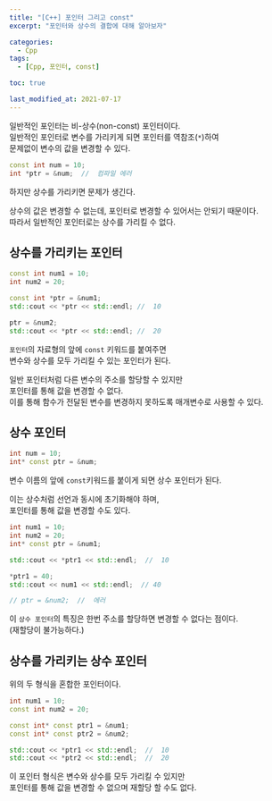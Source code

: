 ```yaml
---
title: "[C++] 포인터 그리고 const"
excerpt: "포인터와 상수의 결합에 대해 알아보자"

categories:
  - Cpp
tags:
  - [Cpp, 포인터, const]

toc: true

last_modified_at: 2021-07-17
---
```


일반적인 포인터는 비-상수(non-const) 포인터이다.   
일반적인 포인터로 변수를 가리키게 되면 포인터를 역참조(`*`)하여   
문제없이 변수의 값을 변경할 수 있다.

```cpp
const int num = 10;
int *ptr = &num;  //  컴파일 에러
```

하지만 상수를 가리키면 문제가 생긴다.

상수의 값은 변경할 수 없는데, 포인터로 변경할 수 있어서는 안되기 때문이다.   
따라서 일반적인 포인터로는 상수를 가리킬 수 없다.

## 상수를 가리키는 포인터

```cpp
const int num1 = 10;
int num2 = 20;

const int *ptr = &num1;
std::cout << *ptr << std::endl; //  10

ptr = &num2;
std::cout << *ptr << std::endl; //  20
```

`포인터`의 자료형의 앞에 `const` 키워드를 붙여주면   
변수와 상수를 모두 가리킬 수 있는 포인터가 된다.

일반 포인터처럼 다른 변수의 주소를 할당할 수 있지만   
포인터를 통해 값을 변경할 수 없다.   
이를 통해 함수가 전달된 변수를 변경하지 못하도록 매개변수로 사용할 수 있다.

## 상수 포인터

```cpp
int num = 10;
int* const ptr = &num;
```

변수 이름의 앞에 `const`키워드를 붙이게 되면 상수 포인터가 된다.

이는 상수처럼 선언과 동시에 초기화해야 하며,   
포인터를 통해 값을 변경할 수도 있다.

```cpp
int num1 = 10;
int num2 = 20;
int* const ptr = &num1;

std::cout << *ptr1 << std::endl;  //  10

*ptr1 = 40;
std::cout << num1 << std::endl;  // 40

// ptr = &num2;  //  에러
```

이 `상수 포인터`의 특징은 한번 주소를 할당하면 변경할 수 없다는 점이다.   
(재할당이 불가능하다.)

## 상수를 가리키는 상수 포인터

위의 두 형식을 혼합한 포인터이다.

```cpp
int num1 = 10;
const int num2 = 20;

const int* const ptr1 = &num1;
const int* const ptr2 = &num2;

std::cout << *ptr1 << std::endl;  //  10
std::cout << *ptr2 << std::endl;  //  20
```

이 포인터 형식은 변수와 상수를 모두 가리킬 수 있지만   
포인터를 통해 값을 변경할 수 없으며 재할당 할 수도 없다.